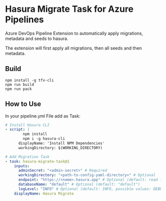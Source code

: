 # Hasura Migrate Task for Azure Pipelines

Azure DevOps Pipeline Extension to automatically apply migrations, metadata and seeds to hasura.

The extension will first apply all migrations, then all seeds and then metadata.

## Build

```
npm install -g tfx-cli
npm run build
npm run pack
```

## How to Use

In your pipeline.yml File add as Task:

```yaml
# Install Hasura CLI
- script: |
        npm install
        npm i -g hasura-cli
      displayName: 'Install NPM Dependencies'
      workingDirectory: $(WORKING_DIRECTORY)

# Add Migration Task
- task: hasura-migrate-task@1
    inputs:
      adminSecret: "<admin-secret>" # Required
      workingDirectory: "<path-to-config-yaml-directory>" # Optional
      endpoint: "https://<name>.hasura.app" # Optional (default: read from config.yaml)
      databaseName: "default" # Optional (default: "default")
      logLevel: "INFO" # Optional (default: INFO, possible values: DEBUG, INFO, WARN, ERROR, FATAL)
    displayName: Hasura Migrate
```
